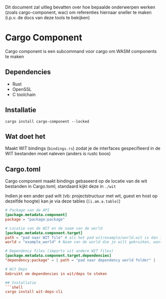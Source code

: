Dit document zal uitleg bevatten over hoe bepaalde onderwerpen werken (zoals cargo-component, wac) om referenties hiernaar sneller te maken (i.p.v. de docs van deze tools te bekijken)

# Cargo Component
Cargo component is een subcommand voor cargo om WASM components te maken

## Dependencies
- Rust
- OpenSSL
- C toolchain

## Installatie
```shell
cargo install cargo-component --locked
```

## Wat doet het
Maakt WIT bindings (`bindings.rs`) zodat je de interfaces gespecifieerd in de WIT bestanden moet naleven (anders is rustc boos)

## Cargo.toml
Cargo component maakt bindings gebaseerd op de locatie van de wit bestanden in Cargo.toml, standaard kijkt deze in `./wit`

Indien je een ander pad wilt (vb: projectstructuur met wit, guest en host op dezelfde hoogte) kan je via deze tables (`[i.am.a.table]`)
```TOML
# Package van de API
[package.metadata.component]
package = "package:package"

# Locatie van de WIT en de naam van de world
[package.metadata.component.target]
path = "pad naar WIT file" # als het pad wit/example/world.wit is dan is de value wit/example
world = "example_world" # Naam van de world die je wilt gebruiken, want meerdere worlds mogelijk per file

# Dependency files (imports uit andere WIT files)
[package.metadata.component.target.dependencies]
"dependency:package" = { path = "pad naar dependency world folder" }

# Wit Deps
Gebruikt om dependencies in wit/deps te steken

## Installatie
```shell
cargo install wit-deps-cli
```